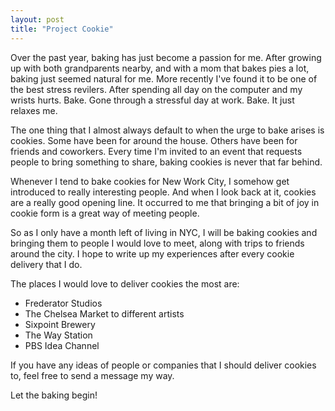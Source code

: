 ```yaml
---
layout: post
title: "Project Cookie"
---
```

Over the past year, baking has just become a passion for me. After growing up with both grandparents nearby, and with a mom that bakes pies a lot, baking just seemed natural for me. More recently I've found it to be one of the best stress revilers. After spending all day on the computer and my wrists hurts. Bake. Gone through a stressful day at work. Bake. It just relaxes me.


The one thing that I almost always default to when the urge to bake arises is cookies. Some have been for around the house. Others have been for friends and coworkers. Every time I'm invited to an event that requests people to bring something to share, baking cookies is never that far behind.


Whenever I tend to bake cookies for New Work City, I somehow get introduced to really interesting people. And when I look back at it, cookies are a really good opening line. It occurred to me that bringing a bit of joy in cookie form is a great way of meeting people.


So as I only have a month left of living in NYC, I will be baking cookies and bringing them to people I would love to meet, along with trips to friends around the city. I hope to write up my experiences after every cookie delivery that I do.


The places I would love to deliver cookies the most are:

* Frederator Studios
* The Chelsea Market to different artists
* Sixpoint Brewery
* The Way Station
* PBS Idea Channel


If you have any ideas of people or companies that I should deliver cookies to, feel free to send a message my way.


Let the baking begin!